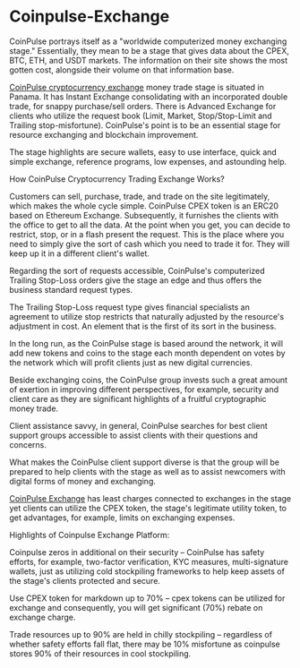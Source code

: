 # Coinpulse-Exchange

CoinPulse portrays itself as a "worldwide computerized money exchanging stage." Essentially, they mean to be a stage that gives data about the CPEX, BTC, ETH, and USDT markets. The information on their site shows the most gotten cost, alongside their volume on that information base. 

<a href="https://coinpedia.org/exchange/coinpulse-exchange/">CoinPulse cryptocurrency exchange</A> money trade stage is situated in Panama. It has Instant Exchange consolidating with an incorporated double trade, for snappy purchase/sell orders. There is Advanced Exchange for clients who utilize the request book (Limit, Market, Stop/Stop-Limit and Trailing stop-misfortune). CoinPulse's point is to be an essential stage for resource exchanging and blockchain improvement. 

The stage highlights are secure wallets, easy to use interface, quick and simple exchange, reference programs, low expenses, and astounding help. 

How CoinPulse Cryptocurrency Trading Exchange Works? 

Customers can sell, purchase, trade, and trade on the site legitimately, which makes the whole cycle simple. CoinPulse CPEX token is an ERC20 based on Ethereum Exchange. Subsequently, it furnishes the clients with the office to get to all the data. At the point when you get, you can decide to restrict, stop, or in a flash present the request. This is the place where you need to simply give the sort of cash which you need to trade it for. They will keep up it in a different client's wallet. 

Regarding the sort of requests accessible, CoinPulse's computerized Trailing Stop-Loss orders give the stage an edge and thus offers the business standard request types. 

The Trailing Stop-Loss request type gives financial specialists an agreement to utilize stop restricts that naturally adjusted by the resource's adjustment in cost. An element that is the first of its sort in the business. 

In the long run, as the CoinPulse stage is based around the network, it will add new tokens and coins to the stage each month dependent on votes by the network which will profit clients just as new digital currencies. 

Beside exchanging coins, the CoinPulse group invests such a great amount of exertion in improving different perspectives, for example, security and client care as they are significant highlights of a fruitful cryptographic money trade. 

Client assistance savvy, in general, CoinPulse searches for best client support groups accessible to assist clients with their questions and concerns. 

What makes the CoinPulse client support diverse is that the group will be prepared to help clients with the stage as well as to assist newcomers with digital forms of money and exchanging. 

<a href="https://coinpedia.org/exchange/coinpulse-exchange/">CoinPulse Exchange</A> has least charges connected to exchanges in the stage yet clients can utilize the CPEX token, the stage's legitimate utility token, to get advantages, for example, limits on exchanging expenses. 

Highlights of Coinpulse Exchange Platform: 

Coinpulse zeros in additional on their security – CoinPulse has safety efforts, for example, two-factor verification, KYC measures, multi-signature wallets, just as utilizing cold stockpiling frameworks to help keep assets of the stage's clients protected and secure. 

Use CPEX token for markdown up to 70% – cpex tokens can be utilized for exchange and consequently, you will get significant (70%) rebate on exchange charge. 

Trade resources up to 90% are held in chilly stockpiling – regardless of whether safety efforts fall flat, there may be 10% misfortune as coinpulse stores 90% of their resources in cool stockpiling.


